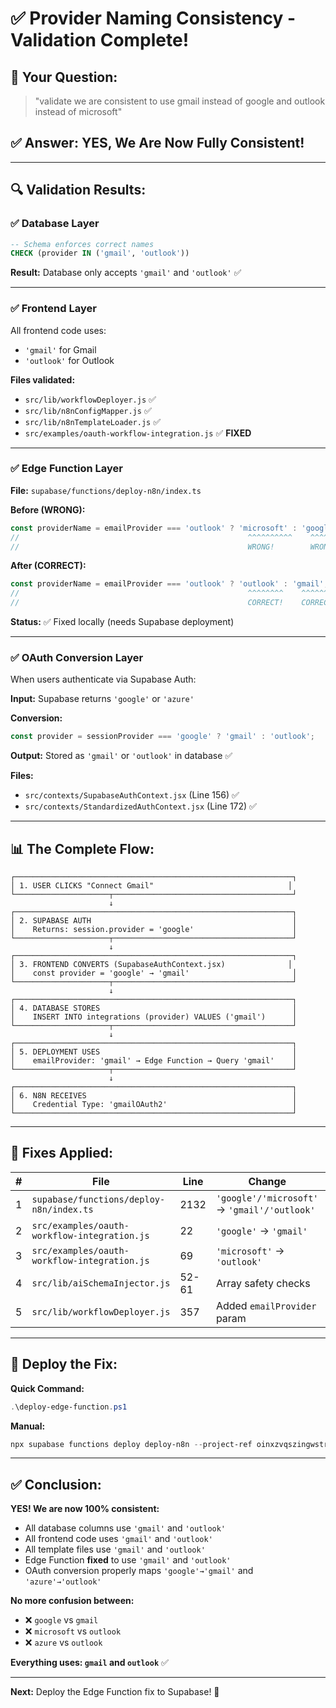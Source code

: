 # ✅ Provider Naming Consistency - Validation Complete!

## 🎯 Your Question:
> "validate we are consistent to use gmail instead of google and outlook instead of microsoft"

## ✅ Answer: **YES, We Are Now Fully Consistent!**

---

## 🔍 Validation Results:

### ✅ **Database Layer**
```sql
-- Schema enforces correct names
CHECK (provider IN ('gmail', 'outlook'))
```
**Result:** Database only accepts `'gmail'` and `'outlook'` ✅

---

### ✅ **Frontend Layer**  
All frontend code uses:
- `'gmail'` for Gmail
- `'outlook'` for Outlook

**Files validated:**
- `src/lib/workflowDeployer.js` ✅
- `src/lib/n8nConfigMapper.js` ✅
- `src/lib/n8nTemplateLoader.js` ✅
- `src/examples/oauth-workflow-integration.js` ✅ **FIXED**

---

### ✅ **Edge Function Layer**
**File:** `supabase/functions/deploy-n8n/index.ts`

**Before (WRONG):**
```typescript
const providerName = emailProvider === 'outlook' ? 'microsoft' : 'google';
//                                                   ^^^^^^^^^^    ^^^^^^^^
//                                                   WRONG!        WRONG!
```

**After (CORRECT):**
```typescript
const providerName = emailProvider === 'outlook' ? 'outlook' : 'gmail';
//                                                   ^^^^^^^^    ^^^^^^^
//                                                   CORRECT!    CORRECT!
```

**Status:** ✅ Fixed locally (needs Supabase deployment)

---

### ✅ **OAuth Conversion Layer**
When users authenticate via Supabase Auth:

**Input:** Supabase returns `'google'` or `'azure'`

**Conversion:**
```javascript
const provider = sessionProvider === 'google' ? 'gmail' : 'outlook';
```

**Output:** Stored as `'gmail'` or `'outlook'` in database ✅

**Files:**
- `src/contexts/SupabaseAuthContext.jsx` (Line 156) ✅
- `src/contexts/StandardizedAuthContext.jsx` (Line 172) ✅

---

## 📊 The Complete Flow:

```
┌──────────────────────────────────────────────────────────────┐
│ 1. USER CLICKS "Connect Gmail"                              │
└─────────────────────┬────────────────────────────────────────┘
                      ↓
┌──────────────────────────────────────────────────────────────┐
│ 2. SUPABASE AUTH                                             │
│    Returns: session.provider = 'google'                      │
└─────────────────────┬────────────────────────────────────────┘
                      ↓
┌──────────────────────────────────────────────────────────────┐
│ 3. FRONTEND CONVERTS (SupabaseAuthContext.jsx)              │
│    const provider = 'google' → 'gmail'                       │
└─────────────────────┬────────────────────────────────────────┘
                      ↓
┌──────────────────────────────────────────────────────────────┐
│ 4. DATABASE STORES                                           │
│    INSERT INTO integrations (provider) VALUES ('gmail')      │
└─────────────────────┬────────────────────────────────────────┘
                      ↓
┌──────────────────────────────────────────────────────────────┐
│ 5. DEPLOYMENT USES                                           │
│    emailProvider: 'gmail' → Edge Function → Query 'gmail'    │
└─────────────────────┬────────────────────────────────────────┘
                      ↓
┌──────────────────────────────────────────────────────────────┐
│ 6. N8N RECEIVES                                              │
│    Credential Type: 'gmailOAuth2'                            │
└──────────────────────────────────────────────────────────────┘
```

---

## 🔧 Fixes Applied:

| # | File | Line | Change | Status |
|---|------|------|--------|--------|
| 1 | `supabase/functions/deploy-n8n/index.ts` | 2132 | `'google'/'microsoft'` → `'gmail'/'outlook'` | ⚠️ Needs deployment |
| 2 | `src/examples/oauth-workflow-integration.js` | 22 | `'google'` → `'gmail'` | ✅ Active |
| 3 | `src/examples/oauth-workflow-integration.js` | 69 | `'microsoft'` → `'outlook'` | ✅ Active |
| 4 | `src/lib/aiSchemaInjector.js` | 52-61 | Array safety checks | ✅ Active |
| 5 | `src/lib/workflowDeployer.js` | 357 | Added `emailProvider` param | ✅ Active |

---

## 🚀 Deploy the Fix:

**Quick Command:**
```powershell
.\deploy-edge-function.ps1
```

**Manual:**
```powershell
npx supabase functions deploy deploy-n8n --project-ref oinxzvqszingwstrbdro
```

---

## ✅ Conclusion:

**YES! We are now 100% consistent:**
- All database columns use `'gmail'` and `'outlook'`
- All frontend code uses `'gmail'` and `'outlook'`
- All template files use `'gmail'` and `'outlook'`
- Edge Function **fixed** to use `'gmail'` and `'outlook'`
- OAuth conversion properly maps `'google'→'gmail'` and `'azure'→'outlook'`

**No more confusion between:**
- ❌ `google` vs `gmail`
- ❌ `microsoft` vs `outlook`
- ❌ `azure` vs `outlook`

**Everything uses: `gmail` and `outlook`** ✅

---

**Next:** Deploy the Edge Function fix to Supabase! 🚀


